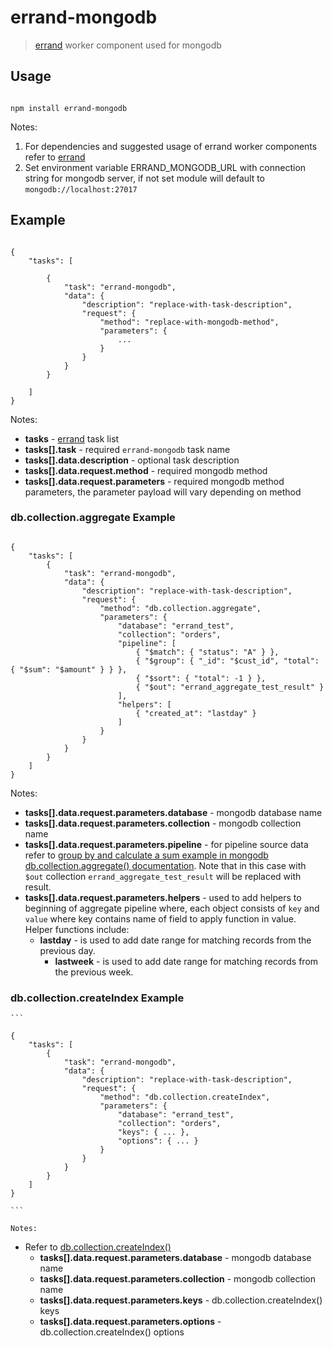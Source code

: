 # errand-mongodb
> [errand](https://github.com/errandjs/errand) worker component used for mongodb

## Usage

```

npm install errand-mongodb

```

Notes:

1. For dependencies and suggested usage of errand worker components refer to [errand](https://github.com/errandjs/errand)
2. Set environment variable ERRAND_MONGODB_URL with connection string for mongodb server, if not set module will default to `mongodb://localhost:27017`

## Example

```

{
	"tasks": [

		{
			"task": "errand-mongodb",
			"data": {
				"description": "replace-with-task-description",
				"request": {
					"method": "replace-with-mongodb-method",
					"parameters": {
						...
					}
				}
			}
		}

	]
}

```

Notes:

* **tasks** - [errand](https://github.com/errandjs/errand) task list
* **tasks[].task** - required `errand-mongodb` task name
* **tasks[].data.description** - optional task description
* **tasks[].data.request.method** - required mongodb method
* **tasks[].data.request.parameters** - required mongodb method parameters, the parameter payload will vary depending on method

### db.collection.aggregate Example

```

{
	"tasks": [
		{
			"task": "errand-mongodb",
			"data": {
				"description": "replace-with-task-description",
				"request": {
					"method": "db.collection.aggregate",
					"parameters": {
						"database": "errand_test",
						"collection": "orders",
						"pipeline": [
							{ "$match": { "status": "A" } },
							{ "$group": { "_id": "$cust_id", "total": { "$sum": "$amount" } } },
							{ "$sort": { "total": -1 } },
							{ "$out": "errand_aggregate_test_result" }
						],
						"helpers": [
							{ "created_at": "lastday" }
						]
					}
				}
			}
		}
	]
}

```

Notes:

* **tasks[].data.request.parameters.database** - mongodb database name
* **tasks[].data.request.parameters.collection** - mongodb collection name
* **tasks[].data.request.parameters.pipeline** - for pipeline source data refer to [group by and calculate a sum example in mongodb db.collection.aggregate() documentation](https://docs.mongodb.com/manual/reference/method/db.collection.aggregate/#db.collection.aggregate). Note that in this case with `$out` collection `errand_aggregate_test_result` will be replaced with result.
* **tasks[].data.request.parameters.helpers** - used to add helpers to beginning of aggregate pipeline where, each object consists of `key` and `value` where key contains name of field to apply function in value. Helper functions include:
  * **lastday** - is used to add date range for matching records from the previous day.
	* **lastweek** - is used to add date range for matching records from the previous week.

### db.collection.createIndex Example


	```

	{
		"tasks": [
			{
				"task": "errand-mongodb",
				"data": {
					"description": "replace-with-task-description",
					"request": {
						"method": "db.collection.createIndex",
						"parameters": {
							"database": "errand_test",
							"collection": "orders",
							"keys": { ... },
							"options": { ... }
						}
					}
				}
			}
		]
	}

	```

	Notes:

  * Refer to [db.collection.createIndex()](https://docs.mongodb.com/manual/reference/method/db.collection.createIndex/)
	* **tasks[].data.request.parameters.database** - mongodb database name
	* **tasks[].data.request.parameters.collection** - mongodb collection name
	* **tasks[].data.request.parameters.keys** - db.collection.createIndex() keys
	* **tasks[].data.request.parameters.options** - db.collection.createIndex() options

